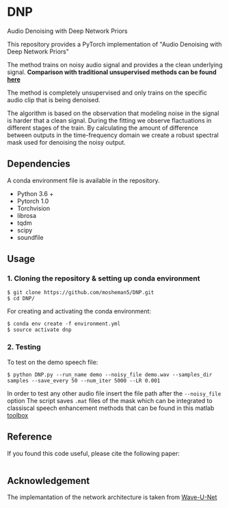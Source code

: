 # DNP
Audio Denoising with Deep Network Priors

This repository provides a PyTorch implementation of "Audio Denoising with Deep Network Priors"

The method trains on noisy audio signal and provides a the clean underlying signal. **Comparison with traditional unsupervised methods can be found [here](https://mosheman5.github.io/DNP/)**

The method is completely unsupervised and only trains on the specific audio clip that is being denoised.

The algorithm is based on the observation that modeling noise in the signal is harder that a clean signal. 
During the fitting we observe flactuations in different stages of the train. 
By calculating the amount of difference between outputs in the time-frequency domain we create a robust spectral mask used for denoising the noisy output. 

## Dependencies
A conda environment file is available in the repository.
* Python 3.6 +
* Pytorch 1.0
* Torchvision
* librosa
* tqdm
* scipy
* soundfile

## Usage

### 1. Cloning the repository & setting up conda environment
```
$ git clone https://github.com/mosheman5/DNP.git
$ cd DNP/
```
For creating and activating the conda environment:
```
$ conda env create -f environment.yml
$ source activate dnp
```
 
### 2. Testing

To test on the demo speech file:

```
$ python DNP.py --run_name demo --noisy_file demo.wav --samples_dir samples --save_every 50 --num_iter 5000 --LR 0.001
```

In order to test any other audio file insert the file path after the ```--noisy_file``` option
The script saves ```.mat``` files of the mask which can be integrated to classiscal speech enhancement methods that can be found in this matlab [toolbox](https://www.crcpress.com/downloads/K14513/K14513_CD_Files.zip)

## Reference
If you found this code useful, please cite the following paper:
```TBD
```

## Acknowledgement
The implemantation of the network architecture is taken from [Wave-U-Net](https://github.com/f90/Wave-U-Net)
